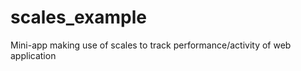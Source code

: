 scales_example
==============

Mini-app making use of scales to track performance/activity of web application